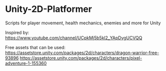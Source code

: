 # Unity-2D-Platformer
Scripts for player movement, health mechanics, enemies and more for Unity

Inspired by: https://www.youtube.com/channel/UCpkMj5b5kl2_YApDvgUCVQQ

Free assets that can be used:
https://assetstore.unity.com/packages/2d/characters/dragon-warrior-free-93896
https://assetstore.unity.com/packages/2d/characters/pixel-adventure-1-155360
